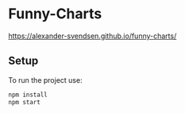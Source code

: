 # Funny-Charts

https://alexander-svendsen.github.io/funny-charts/

## Setup

To run the project use:

```sh
npm install
npm start
```

